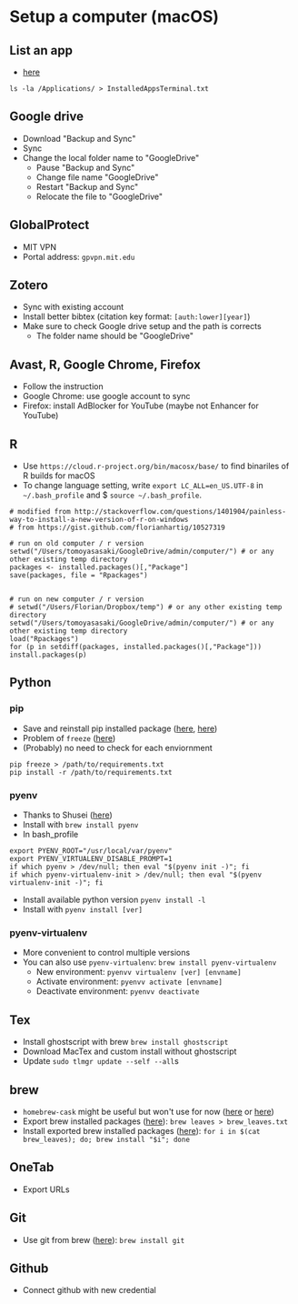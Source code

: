# Setup a computer (macOS)
## List an app
* [here](https://www.makeuseof.com/tag/list-installed-apps-mac/)
```
ls -la /Applications/ > InstalledAppsTerminal.txt
```

## Google drive
* Download "Backup and Sync"
* Sync
* Change the local folder name to "GoogleDrive"
	* Pause "Backup and Sync"
	* Change file name "GoogleDrive"
	* Restart "Backup and Sync" 
	* Relocate the file to "GoogleDrive"

## GlobalProtect
* MIT VPN
* Portal address: `gpvpn.mit.edu`

## Zotero
* Sync with existing account
* Install better bibtex (citation key format: `[auth:lower][year]`)
* Make sure to check Google drive setup and the path is corrects
	* The folder name should be "GoogleDrive"

## Avast, R, Google Chrome, Firefox
* Follow the instruction
* Google Chrome: use google account to sync
* Firefox: install AdBlocker for YouTube (maybe not Enhancer for YouTube)

## R
* Use `https://cloud.r-project.org/bin/macosx/base/` to find binariles of R builds for macOS
* To change language setting, write `export LC_ALL=en_US.UTF-8` in `~/.bash_profile` and $ `source ~/.bash_profile`.

```
# modified from http://stackoverflow.com/questions/1401904/painless-way-to-install-a-new-version-of-r-on-windows
# from https://gist.github.com/florianhartig/10527319

# run on old computer / r version
setwd("/Users/tomoyasasaki/GoogleDrive/admin/computer/") # or any other existing temp directory
packages <- installed.packages()[,"Package"]
save(packages, file = "Rpackages")


# run on new computer / r version
# setwd("/Users/Florian/Dropbox/temp") # or any other existing temp directory
setwd("/Users/tomoyasasaki/GoogleDrive/admin/computer/") # or any other existing temp directory
load("Rpackages")
for (p in setdiff(packages, installed.packages()[,"Package"]))
install.packages(p)
```

## Python
### pip
* Save and reinstall pip installed package ([here](https://stackoverflow.com/questions/7225900/how-can-i-install-packages-using-pip-according-to-the-requirements-txt-file-from), [here](https://stackoverflow.com/questions/11033753/transfer-python-setup-across-different-pc/11034515))
* Problem of `freeze` ([here](https://medium.com/@tomagee/pip-freeze-requirements-txt-considered-harmful-f0bce66cf895))
* (Probably) no need to check for each enviornment

```
pip freeze > /path/to/requirements.txt
pip install -r /path/to/requirements.txt
```

### pyenv
* Thanks to Shusei ([here](https://github.com/Shusei-E/Code_Tips/blob/master/MacOS/SettingEnvironment.md))
* Install with `brew install pyenv`
* In bash_profile
```
export PYENV_ROOT="/usr/local/var/pyenv"
export PYENV_VIRTUALENV_DISABLE_PROMPT=1
if which pyenv > /dev/null; then eval "$(pyenv init -)"; fi
if which pyenv-virtualenv-init > /dev/null; then eval "$(pyenv virtualenv-init -)"; fi
```
* Install available python version `pyenv install -l`
* Install with `pyenv install [ver]`

### pyenv-virtualenv
* More convenient to control multiple versions
* You can also use `pyenv-virtualenv`: `brew install pyenv-virtualenv`
	* New environment: `pyenvv virtualenv [ver] [envname]`
	* Activate environment: `pyenvv activate [envname]`
	* Deactivate environment: `pyenvv deactivate`

	
## Tex
* Install ghostscript with brew `brew install ghostscript`
* Download MacTex and custom install without ghostscript
* Update `sudo tlmgr update --self --all`s

## brew
* `homebrew-cask` might be useful but won't use for now ([here](https://yutaszk23.hatenadiary.jp/entry/2014/12/16/030653) or [here](https://queryok.ikuwow.com/entry/stop-brew-cask/))
* Export brew installed packages ([here](https://apple.stackexchange.com/questions/279077/how-can-i-install-all-brew-packages-listed-in-a-text-file)): `brew leaves > brew_leaves.txt`
* Install exported brew installed packages ([here](https://apple.stackexchange.com/questions/279077/how-can-i-install-all-brew-packages-listed-in-a-text-file)): `for i in $(cat brew_leaves); do; brew install "$i"; done`

## OneTab
* Export URLs

## Git
* Use git from brew ([here](https://apple.stackexchange.com/questions/93002/how-to-use-the-homebrew-installed-git-on-mac)): `brew install git`

## Github
* Connect github with new credential